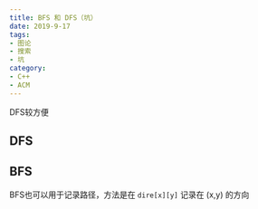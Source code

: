 ```yaml
---
title: BFS 和 DFS（坑）
date: 2019-9-17
tags:
- 图论
- 搜索
- 坑
category:
- C++
- ACM
---
```


DFS较方便

## DFS

## BFS

BFS也可以用于记录路径，方法是在 `dire[x][y]` 记录在 (x,y) 的方向
